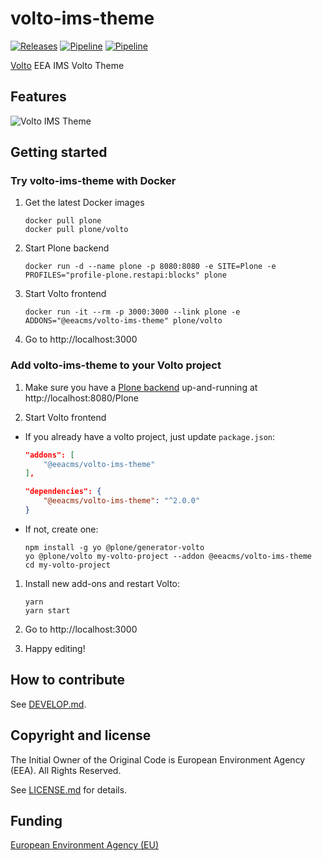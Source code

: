 # volto-ims-theme
[![Releases](https://img.shields.io/github/v/release/eea/volto-ims-theme)](https://github.com/eea/volto-ims-theme/releases)
[![Pipeline](https://ci.eionet.europa.eu/buildStatus/icon?job=volto-addons%2Fvolto-ims-theme%2Fmaster&subject=master)](https://ci.eionet.europa.eu/view/Github/job/volto-addons/job/volto-ims-theme/job/master/display/redirect)
[![Pipeline](https://ci.eionet.europa.eu/buildStatus/icon?job=volto-addons%2Fvolto-ims-theme%2Fdevelop&subject=develop)](https://ci.eionet.europa.eu/view/Github/job/volto-addons/job/volto-ims-theme/job/develop/display/redirect)

[Volto](https://github.com/plone/volto) EEA IMS Volto Theme

## Features

![Volto IMS Theme](https://raw.githubusercontent.com/eea/volto-ims-theme/docs/docs/volto-ims-theme.png)

## Getting started

### Try volto-ims-theme with Docker

1. Get the latest Docker images

   ```
   docker pull plone
   docker pull plone/volto
   ```

1. Start Plone backend
   ```
   docker run -d --name plone -p 8080:8080 -e SITE=Plone -e PROFILES="profile-plone.restapi:blocks" plone
   ```

1. Start Volto frontend

   ```
   docker run -it --rm -p 3000:3000 --link plone -e ADDONS="@eeacms/volto-ims-theme" plone/volto
   ```

1. Go to http://localhost:3000

### Add volto-ims-theme to your Volto project

1. Make sure you have a [Plone backend](https://plone.org/download) up-and-running at http://localhost:8080/Plone

1. Start Volto frontend

* If you already have a volto project, just update `package.json`:

   ```JSON
   "addons": [
       "@eeacms/volto-ims-theme"
   ],

   "dependencies": {
       "@eeacms/volto-ims-theme": "^2.0.0"
   }
   ```

* If not, create one:

   ```
   npm install -g yo @plone/generator-volto
   yo @plone/volto my-volto-project --addon @eeacms/volto-ims-theme
   cd my-volto-project
   ```

1. Install new add-ons and restart Volto:

   ```
   yarn
   yarn start
   ```

1. Go to http://localhost:3000

1. Happy editing!

## How to contribute

See [DEVELOP.md](https://github.com/eea/volto-ims-theme/blob/master/DEVELOP.md).

## Copyright and license

The Initial Owner of the Original Code is European Environment Agency (EEA).
All Rights Reserved.

See [LICENSE.md](https://github.com/eea/volto-ims-theme/blob/master/LICENSE.md) for details.

## Funding

[European Environment Agency (EU)](http://eea.europa.eu)
